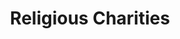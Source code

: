 ---
layout: category
category: religious-charities
title: Religious Charities
description: Charities that provide support to individuals and communities based on religious beliefs and encourage people to donate to help fund their programs. These charities may provide resources for education, outreach, and community development initiatives.
permalink: /religious-charities/
---
